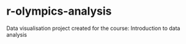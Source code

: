 # r-olympics-analysis
Data visualisation project created for the course: Introduction to data analysis

